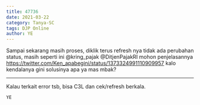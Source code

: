 ```yaml
---
title: 47736
date: 2021-03-22
category: Tanya-SC
tags: DJP Online
author: YE
---
```


Sampai sekarang masih proses, diklik terus refresh nya tidak ada perubahan status, masih seperti ini @kring_pajak @DitjenPajakRI mohon penjelasannya https://twitter.com/Ken_apabegini/status/1373324991110909957 kalo kendalanya gini solusinya apa ya mas mbak?

---

Kalau terkait error tsb, bisa C3L dan cek/refresh berkala.

`YE`
